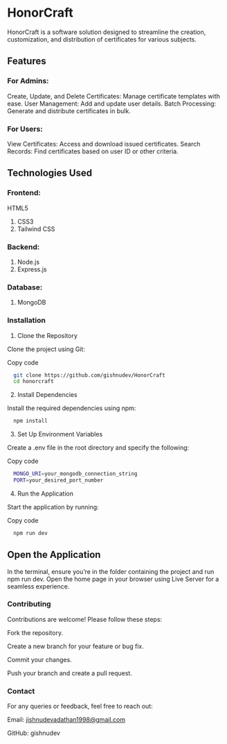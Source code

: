 # HonorCraft
 HonorCraft is a software solution designed to streamline the creation, customization, and distribution of certificates for various subjects. 
## Features
### For Admins:
Create, Update, and Delete Certificates: Manage certificate templates with ease.
User Management: Add and update user details.
Batch Processing: Generate and distribute certificates in bulk.
### For Users:
View Certificates: Access and download issued certificates.
Search Records: Find certificates based on user ID or other criteria.
## Technologies Used

### Frontend:

HTML5
1. CSS3
2. Tailwind CSS

### Backend:

1. Node.js
2. Express.js

### Database:

1. MongoDB

### Installation
1. Clone the Repository
   
Clone the project using Git:

Copy code
```bash
  git clone https://github.com/gishnudev/HonorCraft
  cd honorcraft
```


2. Install Dependencies
   
Install the required dependencies using npm:

```bash
  npm install

```


3. Set Up Environment Variables
   
Create a .env file in the root directory and specify the following:

Copy code

```bash
  MONGO_URI=your_mongodb_connection_string
  PORT=your_desired_port_number

```

4. Run the Application

Start the application by running:

Copy code

```bash
  npm run dev

```

## Open the Application
In the terminal, ensure you’re in the folder containing the project and run npm run dev.
Open the home page in your browser using Live Server for a seamless experience.

### Contributing
Contributions are welcome! Please follow these steps:

Fork the repository.

Create a new branch for your feature or bug fix.

Commit your changes.

Push your branch and create a pull request.

### Contact

For any queries or feedback, feel free to reach out:

Email: jishnudevadathan1998@gmail.com

GitHub: gishnudev
